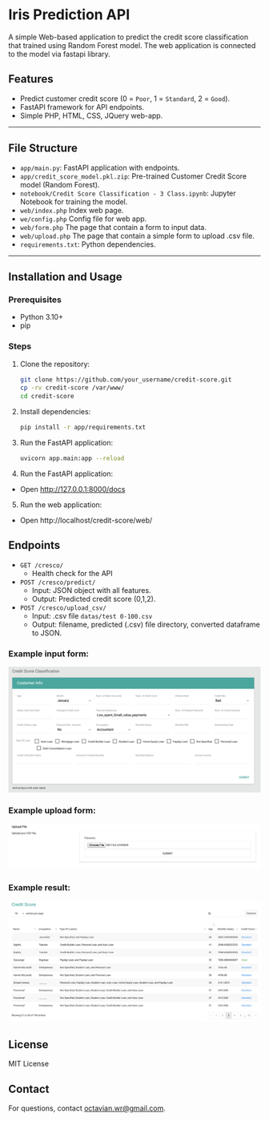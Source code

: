 # Iris Prediction API

A simple Web-based application to predict the credit score classification that trained using Random Forest model. The web application is connected to the model via fastapi library.

## Features
- Predict customer credit score (0 = `Poor`, 1 = `Standard`, 2 = `Good`).
- FastAPI framework for API endpoints.
- Simple PHP, HTML, CSS, JQuery web-app.

---

## File Structure
- `app/main.py`: FastAPI application with endpoints.
- `app/credit_score_model.pkl.zip`: Pre-trained Customer Credit Score model (Random Forest).
- `notebook/Credit Score Classification - 3 Class.ipynb`: Jupyter Notebook for training the model.
- `web/index.php` Index web page.
- `we/config.php` Config file for web app.
- `web/form.php` The page that contain a form to input data.
- `web/upload.php` The page that contain a simple form to upload .csv file.
- `requirements.txt`: Python dependencies.

---

## Installation and Usage

### Prerequisites
- Python 3.10+
- pip

### Steps
1. Clone the repository:
   ```bash
   git clone https://github.com/your_username/credit-score.git
   cp -rv credit-score /var/www/
   cd credit-score
   ```

2. Install dependencies:
    ```bash
    pip install -r app/requirements.txt
    ```

3. Run the FastAPI application:
    ```bash
    uvicorn app.main:app --reload
    ```

4. Run the FastAPI application:
- Open http://127.0.0.1:8000/docs

5. Run the web application:
- Open http://localhost/credit-score/web/

## Endpoints
- `GET /cresco/`
    - Health check for the API
- `POST /cresco/predict/`
    - Input: JSON object with all features.
    - Output: Predicted credit score (0,1,2).
- `POST /cresco/upload_csv/`
    - Input: .csv file `datas/test 0-100.csv`
    - Output: filename, predicted (.csv) file directory, converted dataframe to JSON.

### Example input form:

![input form](images/Deployment-html_php.png "Input Form")

### Example upload form:

![upload form](images/upload-csv.png "Upload Form")

### Example result:

![result table](images/predict-result.png "Result Table")

## License

MIT License

## Contact

For questions, contact octavian.wr@gmail.com.